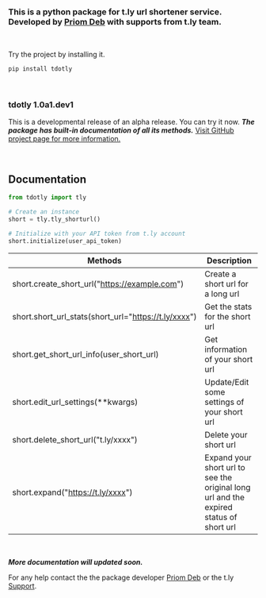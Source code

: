 ### This is a python package for t.ly url shortener service. Developed by [Priom Deb](https://priomdeb.com/) with supports from t.ly team.


</br>

Try the project by installing it.
```bash
pip install tdotly
```

</br>

### tdotly 1.0a1.dev1
This is a developmental release of an alpha release. You can try it now. ***The package has built-in documentation of all its methods.***
[Visit GitHub project page for more information.](https://github.com/PriomDeb/tdotly)

</br>


## Documentation

```python
from tdotly import tly

# Create an instance
short = tly.tly_shorturl()

# Initialize with your API token from t.ly account
short.initialize(user_api_token)

```


|                   Methods                           |                                    Description                                         |
|-----------------------------------------------------|----------------------------------------------------------------------------------------|
|short.create_short_url("https://example.com")        | Create a short url for a long url                                                      |
|short.short_url_stats(short_url="https://t.ly/xxxx") | Get the stats for the short url                                                        |
|short.get_short_url_info(user_short_url)             | Get information of your short url                                                      |
|short.edit_url_settings(**kwargs)                    | Update/Edit some settings of your short url                                            |
|short.delete_short_url("t.ly/xxxx")                  | Delete your short url                                                                  |
|short.expand("https://t.ly/xxxx")                    | Expand your short url to see the original long url and the expired status of short url |


</br>

***More documentation will updated soon.*** 

For any help contact the the package developer [Priom Deb](mailto:priom@priomdeb.com) or the t.ly [Support](mailto:support@t.ly).
